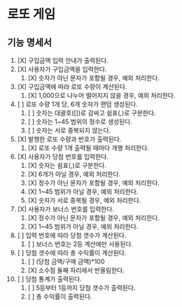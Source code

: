 # 로또 게임

## 기능 명세서

1. [X] 구입금액 입력 안내가 출력된다.
2. [X] 사용자가 구입금액을 입력한다.
    1. [X] 숫자가 아닌 문자가 포함될 경우, 예외 처리한다.
3. [X] 구입금액에 따라 로또 수량이 계산된다.
    1. [X] 1,000으로 나누어 떨어지지 않을 경우, 예외 처리한다.
4. [ ] 로또 수량 1개 당, 6개 숫자가 랜덤 생성된다.
    1. [ ] 숫자는 대괄호([])로 감싸고 쉼표(,)로 구분한다.
    2. [ ] 숫자는 1~45 범위의 정수로 생성된다.
    3. [ ] 숫자는 서로 중복되지 않는다.
5. [X] 발행한 로또 수량과 번호가 출력된다.
    1. [X] 로또 수량 1개 출력될 때마다 개행 처리한다.
6. [X] 사용자가 당첨 번호를 입력한다.
    1. [X] 숫자는 쉼표(,)로 구분한다.
    2. [X] 6개가 아닐 경우, 예외 처리한다.
    3. [X] 정수가 아닌 문자가 포함될 경우, 예외 처리한다.
    4. [X] 1~45 범위가 아닐 경우, 예외 처리한다.
    5. [X] 숫자가 서로 중복될 경우, 예외 처리한다.
7. [X] 사용자가 보너스 번호를 입력한다.
    1. [X] 정수가 아닌 문자가 포함될 경우, 예외 처리한다.
    2. [X] 1~45 범위가 아닐 경우, 예외 처리한다.
8. [ ] 입력 번호에 따라 당첨 갯수가 계산된다.
    1. [ ] 보너스 번호는 2등 계산에만 사용된다.
9. [ ] 당첨 갯수에 따라 총 수익률이 계산된다.
    1. [ ] (당첨 금액/구매 금액)*100
    2. [X] 소수점 둘째 자리에서 반올림한다.
10. [ ] 당첨 통계가 출력된다.
    1. [ ] 5등부터 1등까지 당첨 갯수가 출력된다.
    2. [ ] 총 수익률이 출력된다.